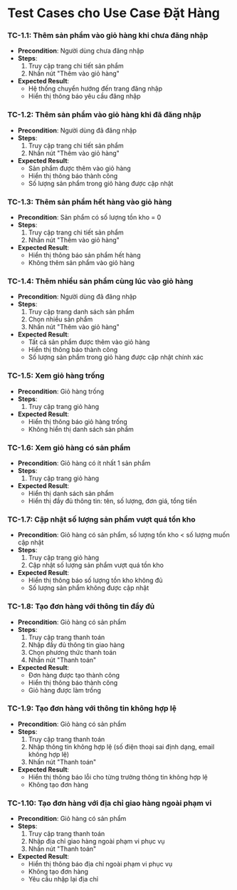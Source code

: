# Test Cases cho Use Case Đặt Hàng

### TC-1.1: Thêm sản phẩm vào giỏ hàng khi chưa đăng nhập
- **Precondition**: Người dùng chưa đăng nhập
- **Steps**:
  1. Truy cập trang chi tiết sản phẩm
  2. Nhấn nút "Thêm vào giỏ hàng"
- **Expected Result**: 
  - Hệ thống chuyển hướng đến trang đăng nhập
  - Hiển thị thông báo yêu cầu đăng nhập

### TC-1.2: Thêm sản phẩm vào giỏ hàng khi đã đăng nhập
- **Precondition**: Người dùng đã đăng nhập
- **Steps**:
  1. Truy cập trang chi tiết sản phẩm
  2. Nhấn nút "Thêm vào giỏ hàng"
- **Expected Result**:
  - Sản phẩm được thêm vào giỏ hàng
  - Hiển thị thông báo thành công
  - Số lượng sản phẩm trong giỏ hàng được cập nhật

### TC-1.3: Thêm sản phẩm hết hàng vào giỏ hàng
- **Precondition**: Sản phẩm có số lượng tồn kho = 0
- **Steps**:
  1. Truy cập trang chi tiết sản phẩm
  2. Nhấn nút "Thêm vào giỏ hàng"
- **Expected Result**:
  - Hiển thị thông báo sản phẩm hết hàng
  - Không thêm sản phẩm vào giỏ hàng

### TC-1.4: Thêm nhiều sản phẩm cùng lúc vào giỏ hàng
- **Precondition**: Người dùng đã đăng nhập
- **Steps**:
  1. Truy cập trang danh sách sản phẩm
  2. Chọn nhiều sản phẩm
  3. Nhấn nút "Thêm vào giỏ hàng"
- **Expected Result**:
  - Tất cả sản phẩm được thêm vào giỏ hàng
  - Hiển thị thông báo thành công
  - Số lượng sản phẩm trong giỏ hàng được cập nhật chính xác

### TC-1.5: Xem giỏ hàng trống
- **Precondition**: Giỏ hàng trống
- **Steps**:
  1. Truy cập trang giỏ hàng
- **Expected Result**:
  - Hiển thị thông báo giỏ hàng trống
  - Không hiển thị danh sách sản phẩm

### TC-1.6: Xem giỏ hàng có sản phẩm
- **Precondition**: Giỏ hàng có ít nhất 1 sản phẩm
- **Steps**:
  1. Truy cập trang giỏ hàng
- **Expected Result**:
  - Hiển thị danh sách sản phẩm
  - Hiển thị đầy đủ thông tin: tên, số lượng, đơn giá, tổng tiền

### TC-1.7: Cập nhật số lượng sản phẩm vượt quá tồn kho
- **Precondition**: Giỏ hàng có sản phẩm, số lượng tồn kho < số lượng muốn cập nhật
- **Steps**:
  1. Truy cập trang giỏ hàng
  2. Cập nhật số lượng sản phẩm vượt quá tồn kho
- **Expected Result**:
  - Hiển thị thông báo số lượng tồn kho không đủ
  - Số lượng sản phẩm không được cập nhật

### TC-1.8: Tạo đơn hàng với thông tin đầy đủ
- **Precondition**: Giỏ hàng có sản phẩm
- **Steps**:
  1. Truy cập trang thanh toán
  2. Nhập đầy đủ thông tin giao hàng
  3. Chọn phương thức thanh toán
  4. Nhấn nút "Thanh toán"
- **Expected Result**:
  - Đơn hàng được tạo thành công
  - Hiển thị thông báo thành công
  - Giỏ hàng được làm trống

### TC-1.9: Tạo đơn hàng với thông tin không hợp lệ
- **Precondition**: Giỏ hàng có sản phẩm
- **Steps**:
  1. Truy cập trang thanh toán
  2. Nhập thông tin không hợp lệ (số điện thoại sai định dạng, email không hợp lệ)
  3. Nhấn nút "Thanh toán"
- **Expected Result**:
  - Hiển thị thông báo lỗi cho từng trường thông tin không hợp lệ
  - Không tạo đơn hàng

### TC-1.10: Tạo đơn hàng với địa chỉ giao hàng ngoài phạm vi
- **Precondition**: Giỏ hàng có sản phẩm
- **Steps**:
  1. Truy cập trang thanh toán
  2. Nhập địa chỉ giao hàng ngoài phạm vi phục vụ
  3. Nhấn nút "Thanh toán"
- **Expected Result**:
  - Hiển thị thông báo địa chỉ ngoài phạm vi phục vụ
  - Không tạo đơn hàng
  - Yêu cầu nhập lại địa chỉ 